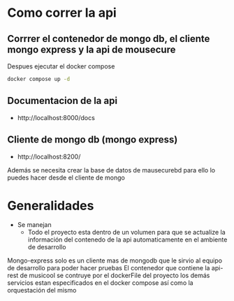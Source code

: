 # Como correr la api
## Corrrer el contenedor de mongo db, el cliente mongo express y la api de mousecure
Despues ejecutar el docker compose
```bash
docker compose up -d
```
## Documentacion de la api
+ http://localhost:8000/docs
## Cliente de mongo db (mongo express)
+ http://localhost:8200/

Además se necesita crear la base de datos de mausecurebd para ello lo puedes hacer desde el cliente de mongo



# Generalidades
+ Se manejan
  + Todo el proyecto esta dentro de un volumen para que se actualize la información del contenedo de la api automaticamente
  en el ambiente de desarrollo
  

Mongo-express solo es un cliente mas de mongodb que le sirvio al equipo de desarrollo para poder hacer pruebas
El contenedor que contiene la api-rest de musicool se contruye por el dockerFile del proyecto
los demás servicios estan especificados en el docker compose así como la orquestación del mismo





